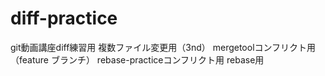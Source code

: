 # diff-practice
git動画講座diff練習用
複数ファイル変更用（3nd）
mergetoolコンフリクト用（feature ブランチ）
rebase-practiceコンフリクト用
rebase用
